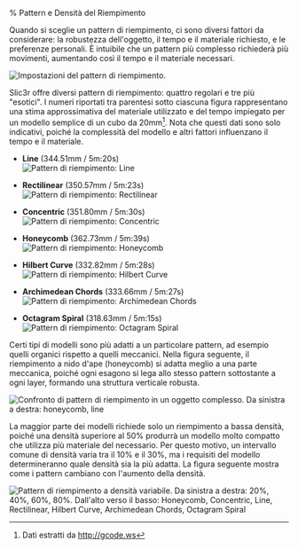 % Pattern e Densità del Riempimento

Quando si sceglie un pattern di riempimento, ci sono diversi fattori da considerare: la robustezza dell'oggetto, il tempo e il materiale richiesto, e le preferenze personali. È intuibile che un pattern più complesso richiederà più movimenti, aumentando così il tempo e il materiale necessari.

![Impostazioni del pattern di riempimento.](images/infill_pattern_settings.png "fig:")

Slic3r offre diversi pattern di riempimento: quattro regolari e tre più "esotici". I numeri riportati tra parentesi sotto ciascuna figura rappresentano una stima approssimativa del materiale utilizzato e del tempo impiegato per un modello semplice di un cubo da 20mm[^1]. Nota che questi dati sono solo indicativi, poiché la complessità del modello e altri fattori influenzano il tempo e il materiale.

-   **Line** (344.51mm / 5m:20s)  
    ![Pattern di riempimento: Line](images/infill_line.png "fig:")

-   **Rectilinear** (350.57mm / 5m:23s)  
    ![Pattern di riempimento: Rectilinear](images/infill_rectilinear.png "fig:")

-   **Concentric** (351.80mm / 5m:30s)  
    ![Pattern di riempimento: Concentric](images/infill_concentric.png "fig:")

-   **Honeycomb** (362.73mm / 5m:39s)  
    ![Pattern di riempimento: Honeycomb](images/infill_honeycomb.png "fig:")

-   **Hilbert Curve** (332.82mm / 5m:28s)  
    ![Pattern di riempimento: Hilbert Curve](images/infill_hilbertcurve.png "fig:")

-   **Archimedean Chords** (333.66mm / 5m:27s)  
    ![Pattern di riempimento: Archimedean Chords](images/infill_archimedeanchords.png "fig:")

-   **Octagram Spiral** (318.63mm / 5m:15s)  
    ![Pattern di riempimento: Octagram Spiral](images/infill_octagramspiral.png "fig:")

Certi tipi di modelli sono più adatti a un particolare pattern, ad esempio quelli organici rispetto a quelli meccanici. Nella figura seguente, il riempimento a nido d'ape (honeycomb) si adatta meglio a una parte meccanica, poiché ogni esagono si lega allo stesso pattern sottostante a ogni layer, formando una struttura verticale robusta.

![Confronto di pattern di riempimento in un oggetto complesso. Da sinistra a destra: honeycomb, line](images/complex_object_infill_comparison.png "fig:")

La maggior parte dei modelli richiede solo un riempimento a bassa densità, poiché una densità superiore al 50% produrrà un modello molto compatto che utilizza più materiale del necessario. Per questo motivo, un intervallo comune di densità varia tra il 10% e il 30%, ma i requisiti del modello determineranno quale densità sia la più adatta. La figura seguente mostra come i pattern cambiano con l'aumento della densità.

![Pattern di riempimento a densità variabile. Da sinistra a destra: 20%, 40%, 60%, 80%. Dall'alto verso il basso: Honeycomb, Concentric, Line, Rectilinear, Hilbert Curve, Archimedean Chords, Octagram Spiral](images/infills.png "fig:")

[^1]: Dati estratti da http://gcode.ws

